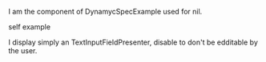 I am the component of DynamycSpecExample used for nil.

self example

I display simply an TextInputFieldPresenter, disable to don't be edditable by the user.
